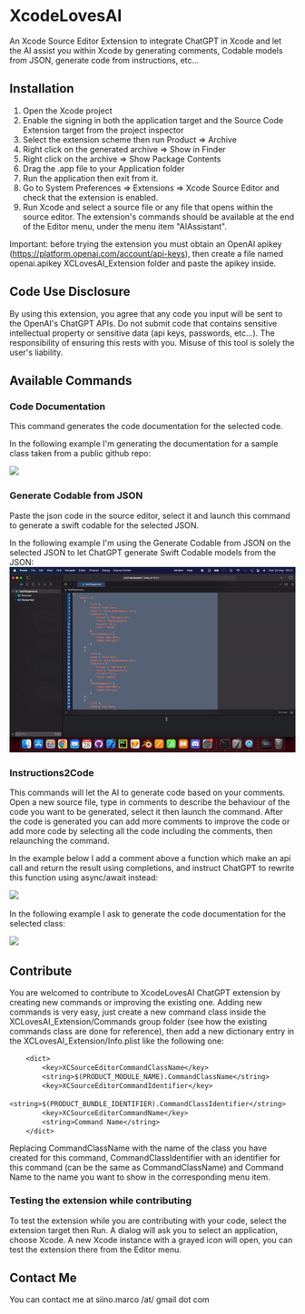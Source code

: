 # XcodeLovesAI

An Xcode Source Editor Extension to integrate ChatGPT in Xcode and let the AI assist you within Xcode by generating comments, Codable models from JSON, generate code from instructions, etc...

## Installation

1. Open the Xcode project
2. Enable the signing in both the application target and the Source Code Extension target from the project inspector
3. Select the extension scheme then run Product => Archive
4. Right click on the generated archive => Show in Finder
5. Right click on the archive => Show Package Contents
6. Drag the .app file to your Application folder
7. Run the application then exit from it.
8. Go to System Preferences => Extensions => Xcode Source Editor and check that the extension is enabled.
9. Run Xcode and select a source file or any file that opens within the source editor. The extension's commands should be available at the end of the Editor menu, under the menu item "AIAssistant".

Important: before trying the extension you must obtain an OpenAI apikey (https://platform.openai.com/account/api-keys), then create a file named openai.apikey XCLovesAI_Extension folder and paste the apikey inside.
 
## Code Use Disclosure

By using this extension, you agree that any code you input will be sent to the OpenAI's ChatGPT APIs. Do not submit code that contains sensitive intellectual property or sensitive data (api keys, passwords, etc...). The responsibility of ensuring this rests with you. Misuse of this tool is solely the user's liability.

## Available Commands

### Code Documentation

This command generates the code documentation for the selected code.

In the following example I'm generating the documentation for a sample class taken from a public github repo:

![](/example_gifs/generate-doc.gif)


### Generate Codable from JSON

Paste the json code in the source editor, select it and launch this command to generate a swift codable for the selected JSON.

In the following example I'm using the Generate Codable from JSON on the selected JSON to let ChatGPT generate Swift Codable models from the JSON:
![](example_gifs/json-to-codable-example.gif)


### Instructions2Code

This commands will let the AI to generate code based on your comments. Open a new source file, type in comments to describe the behaviour of the code you want to be generated, select it then launch the command. After the code is generated you can add more comments to improve the code or add more code by selecting all the code including the comments, then relaunching the command.

In the example below I add a comment above a function which make an api call and return the result using completions, and instruct ChatGPT to rewrite this function using async/await instead:

![](https://github.com/marcosiino/xcode-loves-ai/blob/feature/readme_gif_examples/example_gifs/rewrite-using-async-await.gif)

In the following example I ask to generate the code documentation for the selected class:

![](https://github.com/marcosiino/xcode-loves-ai/blob/feature/readme_gif_examples/example_gifs/instruct2code-generating-documentation.gif
)

## Contribute

You are welcomed to contribute to XcodeLovesAI ChatGPT extension by creating new commands or improving the existing one. Adding new commands is very easy, just create a new command class inside the XCLovesAI_Extension/Commands group folder (see how the existing commands class are done for reference), then add a new dictionary entry in the XCLovesAI_Extension/Info.plist like the following one:

```
    <dict>
        <key>XCSourceEditorCommandClassName</key>
        <string>$(PRODUCT_MODULE_NAME).CommandClassName</string>
        <key>XCSourceEditorCommandIdentifier</key>
        <string>$(PRODUCT_BUNDLE_IDENTIFIER).CommandClassIdentifier</string>
        <key>XCSourceEditorCommandName</key>
        <string>Command Name</string>
    </dict>
```

Replacing CommandClassName with the name of the class you have created for this command, CommandClassIdentifier with an identifier for this command (can be the same as CommandClassName) and Command Name to the name you want to show in the corresponding menu item.
    
### Testing the extension while contributing
    
To test the extension while you are contributing with your code, select the extension target then Run. A dialog will ask you to select an application, choose Xcode. A new Xcode instance with a grayed icon will open, you can test the extension there from the Editor menu.

## Contact Me

You can contact me at siino.marco /at/ gmail dot com
